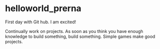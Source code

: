 # helloworld_prerna
First day with Git hub.
I am excited!

Continually work on projects. As soon as you think you have enough knowledge to build something, build something. 
Simple games make good projects.
